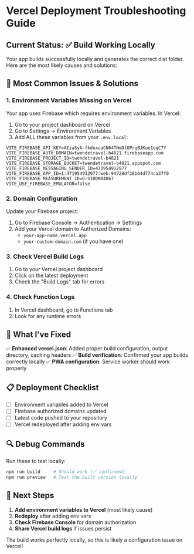 # Vercel Deployment Troubleshooting Guide

## Current Status: ✅ Build Working Locally

Your app builds successfully locally and generates the correct dist folder. Here are the most likely causes and solutions:

## 🔧 Most Common Issues & Solutions

### 1. **Environment Variables Missing on Vercel**
Your app uses Firebase which requires environment variables. In Vercel:

1. Go to your project dashboard on Vercel
2. Go to Settings → Environment Variables
3. Add ALL these variables from your `.env.local`:

```
VITE_FIREBASE_API_KEY=AIzaSyA-fkdnxuaCN64TNmDlUPrqBJKue1oqC7Y
VITE_FIREBASE_AUTH_DOMAIN=twendetravel-b4821.firebaseapp.com
VITE_FIREBASE_PROJECT_ID=twendetravel-b4821
VITE_FIREBASE_STORAGE_BUCKET=twendetravel-b4821.appspot.com
VITE_FIREBASE_MESSAGING_SENDER_ID=471954912977
VITE_FIREBASE_APP_ID=1:471954912977:web:94728df28b64d774ca37f0
VITE_FIREBASE_MEASUREMENT_ID=G-S10DM04067
VITE_USE_FIREBASE_EMULATOR=false
```

### 2. **Domain Configuration**
Update your Firebase project:
1. Go to Firebase Console → Authentication → Settings
2. Add your Vercel domain to Authorized Domains:
   - `your-app-name.vercel.app`
   - `your-custom-domain.com` (if you have one)

### 3. **Check Vercel Build Logs**
1. Go to your Vercel project dashboard
2. Click on the latest deployment
3. Check the "Build Logs" tab for errors

### 4. **Check Function Logs**
1. In Vercel dashboard, go to Functions tab
2. Look for any runtime errors

## 🚀 What I've Fixed

✅ **Enhanced vercel.json**: Added proper build configuration, output directory, caching headers
✅ **Build verification**: Confirmed your app builds correctly locally
✅ **PWA configuration**: Service worker should work properly

## 📋 Deployment Checklist

- [ ] Environment variables added to Vercel
- [ ] Firebase authorized domains updated
- [ ] Latest code pushed to your repository
- [ ] Vercel redeployed after adding env vars

## 🔍 Debug Commands

Run these to test locally:
```bash
npm run build     # Should work (✅ confirmed)
npm run preview   # Test the built version locally
```

## 🎯 Next Steps

1. **Add environment variables to Vercel** (most likely cause)
2. **Redeploy** after adding env vars
3. **Check Firebase Console** for domain authorization
4. **Share Vercel build logs** if issues persist

The build works perfectly locally, so this is likely a configuration issue on Vercel!
